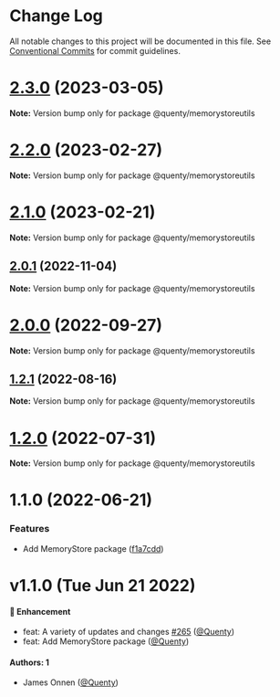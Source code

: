 # Change Log

All notable changes to this project will be documented in this file.
See [Conventional Commits](https://conventionalcommits.org) for commit guidelines.

# [2.3.0](https://github.com/Quenty/NevermoreEngine/compare/@quenty/memorystoreutils@2.2.0...@quenty/memorystoreutils@2.3.0) (2023-03-05)

**Note:** Version bump only for package @quenty/memorystoreutils





# [2.2.0](https://github.com/Quenty/NevermoreEngine/compare/@quenty/memorystoreutils@2.1.0...@quenty/memorystoreutils@2.2.0) (2023-02-27)

**Note:** Version bump only for package @quenty/memorystoreutils





# [2.1.0](https://github.com/Quenty/NevermoreEngine/compare/@quenty/memorystoreutils@2.0.1...@quenty/memorystoreutils@2.1.0) (2023-02-21)

**Note:** Version bump only for package @quenty/memorystoreutils





## [2.0.1](https://github.com/Quenty/NevermoreEngine/compare/@quenty/memorystoreutils@2.0.0...@quenty/memorystoreutils@2.0.1) (2022-11-04)

**Note:** Version bump only for package @quenty/memorystoreutils





# [2.0.0](https://github.com/Quenty/NevermoreEngine/compare/@quenty/memorystoreutils@1.2.1...@quenty/memorystoreutils@2.0.0) (2022-09-27)

**Note:** Version bump only for package @quenty/memorystoreutils





## [1.2.1](https://github.com/Quenty/NevermoreEngine/compare/@quenty/memorystoreutils@1.2.0...@quenty/memorystoreutils@1.2.1) (2022-08-16)

**Note:** Version bump only for package @quenty/memorystoreutils





# [1.2.0](https://github.com/Quenty/NevermoreEngine/compare/@quenty/memorystoreutils@1.1.0...@quenty/memorystoreutils@1.2.0) (2022-07-31)

**Note:** Version bump only for package @quenty/memorystoreutils





# 1.1.0 (2022-06-21)


### Features

* Add MemoryStore package ([f1a7cdd](https://github.com/Quenty/NevermoreEngine/commit/f1a7cddcb8e41b7dbf3898233e846925cbea2740))





# v1.1.0 (Tue Jun 21 2022)

#### 🚀 Enhancement

- feat: A variety of updates and changes [#265](https://github.com/Quenty/NevermoreEngine/pull/265) ([@Quenty](https://github.com/Quenty))
- feat: Add MemoryStore package ([@Quenty](https://github.com/Quenty))

#### Authors: 1

- James Onnen ([@Quenty](https://github.com/Quenty))
